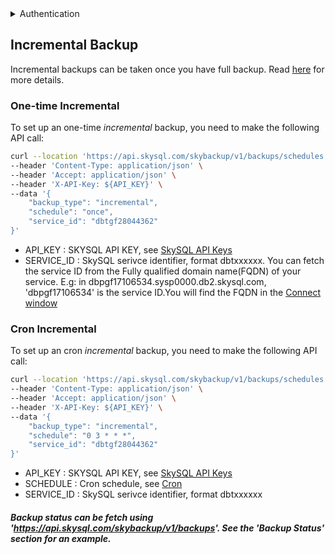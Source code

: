 <details>
<summary>
Authentication
</summary>
<h3>
<ol>
<li>
Go to the SkySQL <a href="https://app.skysql.com/user-profile/api-keys">API Key management page</a>  and generate an API key
</li>
<li>
Export the value from the token field to an environment variable $API_KEY

  ```
  export API_KEY='... key data ...'
  ```
</li>
<li>
Use it on subsequent request, e.g:

        ```bash
        curl --request GET 'https://api.skysql.com/skybackup/v1/backups/schedules' --header "X-API-Key: ${API_KEY}"
        ```
</li>
</ol>
</details>   

## Incremental Backup

Incremental backups can be taken once you have full backup. Read [here](https://mariadb.com/kb/en/incremental-backup-and-restore-with-mariabackup/) for more details. 

### One-time Incremental

To set up an one-time *incremental* backup, you need to make the following API call:

```bash
curl --location 'https://api.skysql.com/skybackup/v1/backups/schedules' \
--header 'Content-Type: application/json' \
--header 'Accept: application/json' \
--header 'X-API-Key: ${API_KEY}' \
--data '{
    "backup_type": "incremental",
    "schedule": "once",
    "service_id": "dbtgf28044362"
}'
```

- API_KEY : SKYSQL API KEY, see [SkySQL API Keys](https://app.skysql.com/user-profile/api-keys/)
- SERVICE_ID : SkySQL serivce identifier, format dbtxxxxxx. You can fetch the service ID from the Fully qualified domain name(FQDN) of your service. E.g: in dbpgf17106534.sysp0000.db2.skysql.com, 'dbpgf17106534' is the service ID.You will find the FQDN in the [Connect window](https://app.skysql.com/dashboard) 

### Cron Incremental

To set up an cron *incremental* backup, you need to make the following API call:

```bash
curl --location 'https://api.skysql.com/skybackup/v1/backups/schedules' \
--header 'Content-Type: application/json' \
--header 'Accept: application/json' \
--header 'X-API-Key: ${API_KEY}' \
--data '{
    "backup_type": "incremental",
    "schedule": "0 3 * * *",
    "service_id": "dbtgf28044362"
}'
```
- API_KEY : SKYSQL API KEY, see [SkySQL API Keys](https://app.skysql.com/user-profile/api-keys/)
- SCHEDULE : Cron schedule, see [Cron](https://en.wikipedia.org/wiki/Cron)
- SERVICE_ID : SkySQL serivce identifier, format dbtxxxxxx


##### Backup status can be fetch using 'https://api.skysql.com/skybackup/v1/backups'. See the 'Backup Status' section for an example.